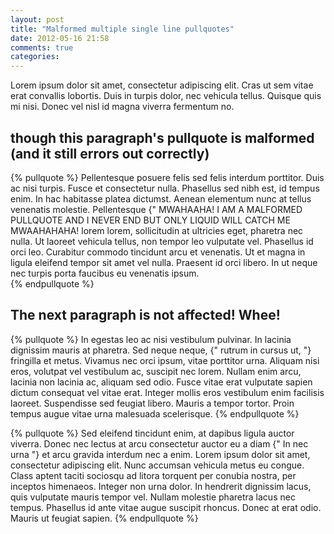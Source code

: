 ```yaml
---
layout: post
title: "Malformed multiple single line pullquotes"
date: 2012-05-16 21:58
comments: true
categories: 
---
```



Lorem ipsum dolor sit amet, consectetur adipiscing elit. Cras ut sem vitae erat
convallis lobortis. Duis in turpis dolor, nec vehicula tellus. Quisque quis mi
nisi. Donec vel nisl id magna viverra fermentum no.

## though this paragraph's pullquote is malformed (and it still errors out correctly)

{% pullquote %} 
Pellentesque posuere felis sed felis interdum porttitor. Duis
ac nisi turpis.  Fusce et consectetur nulla. Phasellus sed nibh est, id tempus
enim. In hac habitasse platea dictumst. Aenean elementum nunc at tellus
venenatis molestie.  Pellentesque {" MWAHAAHA! I AM A MALFORMED PULLQUOTE AND I
NEVER END BUT ONLY LIQUID WILL CATCH ME MWAAHAHAHA!  lorem lorem, sollicitudin
at ultricies eget, pharetra nec nulla.  Ut laoreet vehicula tellus, non tempor
leo vulputate vel. Phasellus id orci leo. Curabitur commodo tincidunt arcu et
venenatis. Ut et magna in ligula eleifend tempor sit amet vel nulla. Praesent
id orci libero. In ut neque nec turpis porta faucibus eu venenatis ipsum.  
{% endpullquote %}


## The next paragraph is not affected! Whee!

{% pullquote %}
In egestas leo ac nisi vestibulum pulvinar. In lacinia dignissim mauris at
pharetra. Sed neque neque, {" rutrum in cursus ut, "} fringilla et metus. Vivamus nec
orci ipsum, vitae porttitor urna. Aliquam nisi eros, volutpat vel vestibulum
ac, suscipit nec lorem. Nullam enim arcu, lacinia non lacinia ac, aliquam sed
odio. Fusce vitae erat vulputate sapien dictum consequat vel vitae erat.
Integer mollis eros vestibulum enim facilisis laoreet. Suspendisse sed feugiat
libero. Mauris a tempor tortor. Proin tempus augue vitae urna malesuada
scelerisque.
{% endpullquote %}

{% pullquote %}
Sed eleifend tincidunt enim, at dapibus ligula auctor viverra. Donec nec lectus
at arcu consectetur auctor eu a diam {" In nec urna "} et arcu gravida interdum nec
a enim. Lorem ipsum dolor sit amet, consectetur adipiscing elit. Nunc accumsan
vehicula metus eu congue. Class aptent taciti sociosqu ad litora torquent per
conubia nostra, per inceptos himenaeos. Integer non urna dolor. In hendrerit
dignissim lacus, quis vulputate mauris tempor vel. Nullam molestie pharetra
lacus nec tempus. Phasellus id ante vitae augue suscipit rhoncus. Donec at erat
odio. Mauris ut feugiat sapien.
{% endpullquote %}
